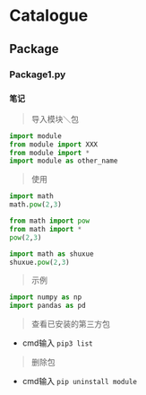 # Catalogue

## Package
### Package1.py
### `笔记`
> 导入模块＼包
```python
import module
from module import XXX
from module import *
import module as other_name
```
> 使用
```python
import math
math.pow(2,3)
```
```python
from math import pow
from math import *
pow(2,3)
```
```python
import math as shuxue
shuxue.pow(2,3)
```
> 示例
```python
import numpy as np
import pandas as pd
```
> 查看已安装的第三方包
- cmd输入 `pip3 list`
> 删除包
- cmd输入 `pip uninstall module`
